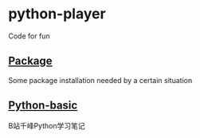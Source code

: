 # python-player
Code for fun

## [Package](https://github.com/HwiLu/python-player/tree/master/Package)

  Some package installation needed by a certain situation
## [Python-basic](https://github.com/HwiLu/python-player/tree/master/Python-basic)

  B站千峰Python学习笔记
